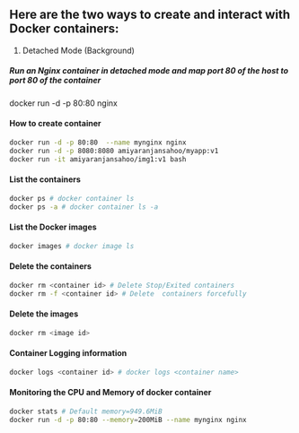 ## Here are the two ways to create and interact with Docker containers:

1. Detached Mode (Background)
##### Run an Nginx container in detached mode and map port 80 of the host to port 80 of the container
docker run -d -p 80:80 nginx

#### How to create container
```sh
docker run -d -p 80:80  --name mynginx nginx
docker run -d -p 8080:8080 amiyaranjansahoo/myapp:v1
docker run -it amiyaranjansahoo/img1:v1 bash
```
#### List the containers
```sh
docker ps # docker container ls
docker ps -a # docker container ls -a
```
#### List the Docker images
```sh
docker images # docker image ls
```
#### Delete the containers
```sh
docker rm <container id> # Delete Stop/Exited containers
docker rm -f <container id> # Delete  containers forcefully
```
#### Delete the images
```sh
docker rm <image id>
```
#### Container Logging information
```sh
docker logs <container id> # docker logs <container name>
```
#### Monitoring the CPU and Memory of docker container
```sh
docker stats # Default memory=949.6MiB
docker run -d -p 80:80 --memory=200MiB --name mynginx nginx
```
